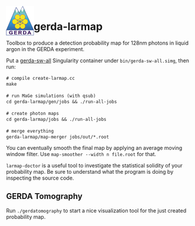 <img src=".github/gerda-logo.png" align="left"  height="80"/>

# gerda-larmap

Toolbox to produce a detection probability map for 128nm photons in liquid argon in the GERDA experiment.

Put a [gerda-sw-all](https://github.com/mppmu/gerda-sw-all) Singularity container under `bin/gerda-sw-all.simg`, then run:
```
# compile create-larmap.cc
make

# run MaGe simulations (with qsub)
cd gerda-larmap/gen/jobs && ./run-all-jobs

# create photon maps
cd gerda-larmap/jobs && ./run-all-jobs

# merge everything
gerda-larmap/map-merger jobs/out/*.root
```

You can eventually smooth the final map by applying an average moving window filter. Use `map-smoother --width n file.root` for that.

`larmap-doctor` is a useful tool to investigate the statistical solidity of your probability map. Be sure to understand what the program is doing by inspecting the source code.

## GERDA Tomography

Run `./gerdatomography` to start a nice visualization tool for the just created probability map.
